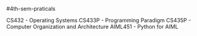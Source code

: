#4th-sem-praticals

CS432 - Operating Systems
CS433P - Programming Paradigm
CS435P - Computer Organization and Architecture
AIML451 - Python for AIML